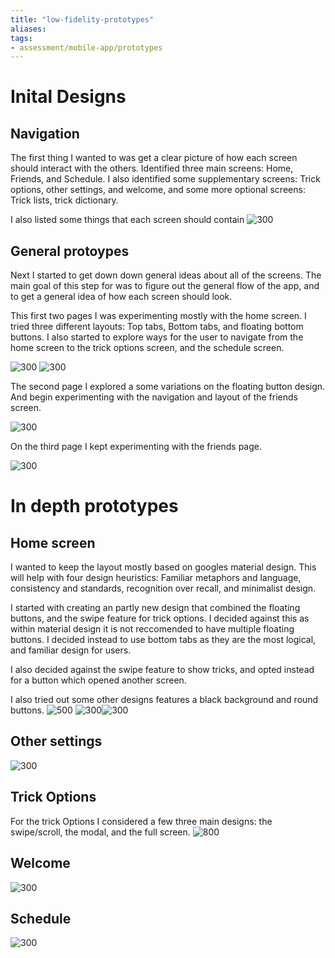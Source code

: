 ```yaml
---
title: "low-fidelity-prototypes"
aliases: 
tags: 
- assessment/mobile-app/prototypes
---
```


# Inital Designs
## Navigation
The first thing I wanted to was get a clear picture of how each screen should interact with the others. Identified three main screens: Home, Friends, and Schedule. I also identified some supplementary screens: Trick options, other settings, and welcome, and some more optional screens: Trick lists, trick dictionary. 

I also listed some things that each screen should contain
![300](Attachments/lofi-prototypes/navigation.JPG)

## General protoypes
Next I started to get down down general ideas about all of the screens. The main goal of this step for was to figure out the general flow of the app, and to get a general idea of how each screen should look.

This first two pages I was experimenting mostly with the home screen. I tried three different layouts: Top tabs, Bottom tabs, and floating bottom buttons. I also started to explore ways for the user to navigate from the home screen to the trick options screen, and the schedule screen.

![300](Attachments/lofi-prototypes/general-1.JPG)
![300](Attachments/lofi-prototypes/general-4.JPG)

The second page I explored a some variations on the floating button design. And begin  experimenting with the navigation and layout of the friends screen.

![300](Attachments/lofi-prototypes/general-2.JPG)

On the third page I kept experimenting with the friends page. 

![300](Attachments/lofi-prototypes/general-3.JPG)

# In depth prototypes
## Home screen
I wanted to keep the layout mostly based on googles material design. This will help with four design heuristics: Familiar metaphors and language, consistency and standards, recognition over recall, and minimalist design.  

I started with creating an partly new design that combined the floating buttons, and the swipe feature for trick options. I decided against this as within material design it is not reccomended to have multiple floating buttons. I decided instead to use bottom tabs as they are the most logical, and familiar design for users. 

I also decided against the swipe feature to show tricks, and opted instead for a button which opened another screen.

I also tried out some other designs features a black background and round buttons.
![500](Attachments/lofi-prototypes/home-2.jpg) ![300](Attachments/lofi-prototypes/home-3.jpg)![300](Attachments/lofi-prototypes/home-1.JPG)

## Other settings
![300](Attachments/lofi-prototypes/other-settings-1.JPG)

## Trick Options
For the trick Options I considered a few three main designs: the swipe/scroll, the modal, and the full screen.
![800](Attachments/lofi-prototypes/trick-options-1.JPG)

## Welcome
![300](Attachments/lofi-prototypes/welcome-1.JPG)

## Schedule
![300](Attachments/lofi-prototypes/schedule-1.JPG)